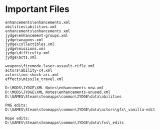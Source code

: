 # Important Files

    enhancements\enhancements.xml
    abilities\abilities.xml
    enhancements\enhancements.xml
    jydge\enhancement-groups.xml
    jydge\weapons.xml
    jydge\collectibles.xml
    jydge\missions.xml
    jydge\difficulty.xml
    jydge\acts.xml

    weapons\firemode-laser-assault-rifle.xml
    actors\ability-c4.xml
    actors\ion-shock-arc.xml
    effects\missile_travel.xml

    D:\MODS\JYDGE\XML Notes\enhancements-new.xml
    D:\MODS\JYDGE\XML Notes\enhancements-unused.xml
    D:\GAMES\Steam\steamapps\common\JYDGE\data\abilities

    PNG edits:
    D:\GAMES\Steam\steamapps\common\JYDGE\data\actors\gfx\_vanilla-edit

    Nope edits:
    D:\GAMES\Steam\steamapps\common\JYDGE\data\fxs\_edits